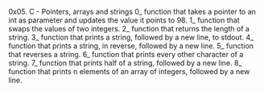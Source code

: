 0x05. C - Pointers, arrays and strings
0_ function that takes a pointer to an int as parameter and updates the value it points to 98.
1_ function that swaps the values of two integers.
2_ function that returns the length of a string.
3_ function that prints a string, followed by a new line, to stdout.
4_  function that prints a string, in reverse, followed by a new line.
5_  function that reverses a string.
6_  function that prints every other character of a string.
7_ function that prints half of a string, followed by a new line.
8_  function that prints n elements of an array of integers, followed by a new line.
